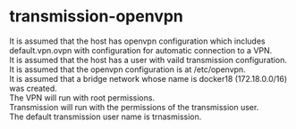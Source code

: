# transmission-openvpn

It is assumed that the host has openvpn configuration which includes default.vpn.ovpn with configuration for automatic connection to a VPN. <br />
It is assumed that the host has a user with vaild transmission configuration. <br />
It is assumed that the openvpn configuration is at /etc/openvpn. <br />
It is assumed that a bridge network whose name is docker18 (172.18.0.0/16) was created. <br />
The VPN will run with root permissions. <br />
Transmission will run with the permissions of the transmission user. <br />
The default transmission user name is trnasmission. <br />

